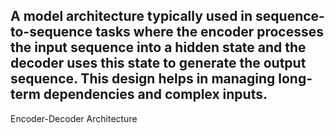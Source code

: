 A model architecture typically used in sequence-to-sequence tasks where the encoder processes the input sequence into a hidden state and the decoder uses this state to generate the output sequence. This design helps in managing long-term dependencies and complex inputs.
---
Encoder-Decoder Architecture

